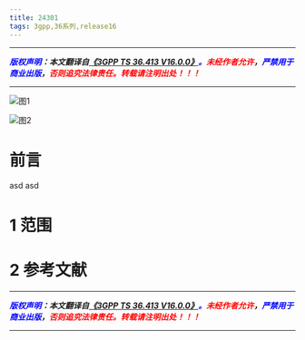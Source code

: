```yaml
---
title: 24301
tags: 3gpp,36系列,release16
---
```



------

***<font color=blue>版权声明</font>：本文翻译自<font color=blue>[《3GPP TS 36.413 V16.0.0》](https://www.3gpp.org/ftp/Specs/2021-06/Rel-16/36_series/36413-g60.zip)。</font><font color=red>未经作者允许</font>，<font color=blue>严禁用于商业出版</font>，<font color=red>否则追究法律责任。转载请注明出处！！！</font>***

------

![图1](https://gitee.com/liao20081228/blog_pictures/raw/master/36413/图1.PNG#pic_center)

![图2](https://gitee.com/liao20081228/blog_pictures/raw/master/36413/图2.PNG#pic_center)

# 前言
asd
asd
# 1 范围

# 2 参考文献


------

***<font color=blue>版权声明</font>：本文翻译自<font color=blue>[《3GPP TS 36.413 V16.0.0》](https://www.3gpp.org/ftp/Specs/2021-06/Rel-16/36_series/36413-g60.zip)。</font><font color=red>未经作者允许</font>，<font color=blue>严禁用于商业出版</font>，<font color=red>否则追究法律责任。转载请注明出处！！！</font>***

------